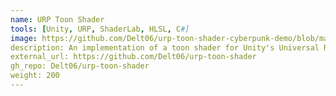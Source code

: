 ```yaml
---
name: URP Toon Shader
tools: [Unity, URP, ShaderLab, HLSL, C#]
image: https://github.com/Delt06/urp-toon-shader-cyberpunk-demo/blob/master/Documentation/screenshot.jpg?raw=true
description: An implementation of a toon shader for Unity's Universal Rendering Pipeline.
external_url: https://github.com/Delt06/urp-toon-shader
gh_repo: Delt06/urp-toon-shader
weight: 200
---
```

